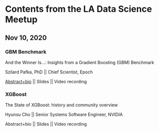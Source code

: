 # Contents from the LA Data Science Meetup

## Nov 10, 2020

### GBM Benchmark

And the Winner Is...: Insights from a Gradient Boosting (GBM) Benchmark

Szilard Pafka, PhD || Chief Scientist, Epoch

[Abstract+bio](2020-11-10a/abstract_bio.md) ||
Slides ||
Video recording

### XGBoost

The State of XGBoost: history and community overview

Hyunsu Cho ||
Senior Systems Software Engineer, NVIDIA

Abstract+bio ||
Slides ||
Video recording 


